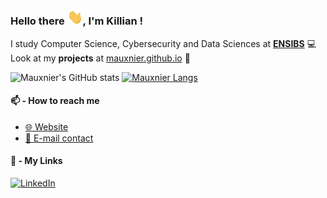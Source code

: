 ### Hello there <img src="https://github.com/killianmonnier/killianmonnier/blob/master/hi.gif" width="25px">, I'm Killian ! 

<!--
**killianmonnier/killianmonnier** is a ✨ _special_ ✨ repository because its `README.md` (this file) appears on your GitHub profile.

Here are some ideas to get you started:

- 🔭 I’m currently working on ...
- 🌱 I’m currently learning ...
- 👯 I’m looking to collaborate on ...
- 🤔 I’m looking for help with ...
- 💬 Ask me about ...
- 📫 How to reach me: ...
- 😄 Pronouns: ...
- ⚡ Fun fact: ...
-->

I study Computer Science, Cybersecurity and Data Sciences at [**ENSIBS**](https://www-ensibs.univ-ubs.fr) 💻
</br>
Look at my **projects** at [mauxnier.github.io](https://mauxnier.github.io) 💼

![Mauxnier's GitHub stats](https://github-readme-stats.vercel.app/api?username=mauxnier&show_icons=true&theme=vision-friendly-dark)
[![Mauxnier Langs](https://github-readme-stats.vercel.app/api/top-langs/?username=mauxnier&layout=compact&theme=vision-friendly-dark)](https://github.com/topten1004/github-readme-stats)

#### 📫 - How to reach me

- [🌐 Website](https://mauxnier.github.io)
- [📧 E-mail contact](mailto:monnier.killian.pro@gmail.com)

#### 🔗 - My Links
[![LinkedIn](https://img.shields.io/badge/Curriculum-📜-blue.svg?style=for-the-badge)](https://www.linkedin.com/in/killianmonnier)
